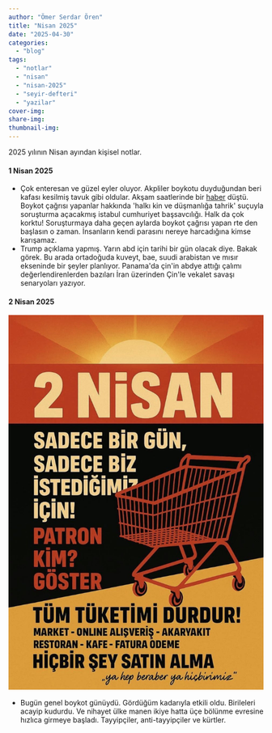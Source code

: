 ```yaml
---
author: "Ömer Serdar Ören"
title: "Nisan 2025"
date: "2025-04-30"
categories: 
  - "blog"
tags: 
  - "notlar"
  - "nisan"
  - "nisan-2025"
  - "seyir-defteri"
  - "yazilar"
cover-img: 
share-img: 
thumbnail-img: 
---
```


2025 yılının Nisan ayından kişisel notlar.

#### 1 Nisan 2025

- Çok enteresan ve güzel eyler oluyor. Akpliler boykotu duyduğundan beri kafası kesilmiş tavuk gibi oldular. Akşam saatlerinde bir [haber](https://x.com/gazetesozcu/status/1907128434301821297) düştü. Boykot çağrısı yapanlar hakkında 'halkı kin ve düşmanlığa tahrik' suçuyla soruşturma açacakmış istabul cumhuriyet başsavcılığı. Halk da çok korktu! Soruşturmaya daha geçen aylarda boykot çağrısı yapan rte den başlasın o zaman. İnsanların kendi parasını nereye harcadığına kimse karışamaz.
- Trump açıklama yapmış. Yarın abd için tarihi bir gün olacak diye. Bakak görek. Bu arada ortadoğuda kuveyt, bae, suudi arabistan ve mısır ekseninde bir şeyler planlıyor. Panama'da çin'in abdye attığı çalımı değerlendirenlerden bazıları İran üzerinden Çin'le vekalet savaşı senaryoları yazıyor.

#### 2 Nisan 2025

![](/assets/img/2025/04/2-nisan-2025-genel-boykot-afis-duyuru.jpg)

- Bugün genel boykot günüydü. Gördüğüm kadarıyla etkili oldu. Birileleri acayip kudurdu. Ve nihayet ülke manen ikiye hatta üçe bölünme evresine hızlıca girmeye başladı. Tayyipçiler, anti-tayyipçiler ve kürtler.
